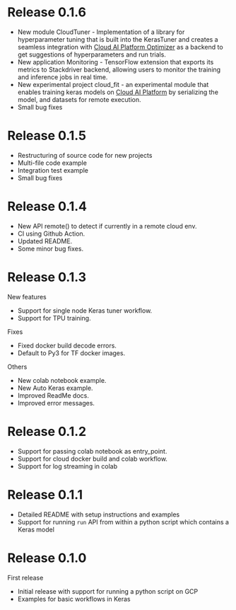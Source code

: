 # Release 0.1.6

* New module CloudTuner - Implementation of a library for hyperparameter tuning that is built into the KerasTuner and creates a seamless integration with [Cloud AI Platform Optimizer](https://cloud.google.com/ai-platform/optimizer/docs/overview) as a backend to get suggestions of hyperparameters and run trials. 
* New application Monitoring - TensorFlow extension that exports its metrics to Stackdriver backend, allowing users to monitor the training and inference jobs in real time.
* New experimental project cloud_fit - an experimental module that enables training keras models on [Cloud AI Platform](https://cloud.google.com/ai-platform/training/docs/overview) by serializing the model, and datasets for remote execution.
* Small bug fixes

# Release 0.1.5

* Restructuring of source code for new projects
* Multi-file code example
* Integration test example
* Small bug fixes

# Release 0.1.4

* New API remote() to detect if currently in a remote cloud env.
* CI using Github Action.
* Updated README.
* Some minor bug fixes.

# Release 0.1.3

New features
* Support for single node Keras tuner workflow.
* Support for TPU training.

Fixes
* Fixed docker build decode errors.
* Default to Py3 for TF docker images.

Others
* New colab notebook example.
* New Auto Keras example.
* Improved ReadMe docs.
* Improved error messages.

# Release 0.1.2

* Support for passing colab notebook as entry_point.
* Support for cloud docker build and colab workflow.
* Support for log streaming in colab

# Release 0.1.1

* Detailed README with setup instructions and examples
* Support for running `run` API from within a python script which contains a Keras model

# Release 0.1.0

First release
* Initial release with support for running a python script on GCP
* Examples for basic workflows in Keras
